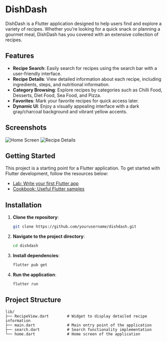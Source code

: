 # DishDash

DishDash is a Flutter application designed to help users find and explore a variety of recipes. Whether you're looking for a quick snack or planning a gourmet meal, DishDash has you covered with an extensive collection of recipes.

## Features

- **Recipe Search**: Easily search for recipes using the search bar with a user-friendly interface.
- **Recipe Details**: View detailed information about each recipe, including ingredients, steps, and nutritional information.
- **Category Browsing**: Explore recipes by categories such as Chilli Food, Desserts, Diet Food, Sea Food, and Pizza.
- **Favorites**: Mark your favorite recipes for quick access later.
- **Dynamic UI**: Enjoy a visually appealing interface with a dark gray/charcoal background and vibrant yellow accents.

## Screenshots

![Home Screen](screenshots/home_screen.png)
![Recipe Details](screenshots/recipe_details.png)

## Getting Started

This project is a starting point for a Flutter application. To get started with Flutter development, follow the resources below:

- [Lab: Write your first Flutter app](https://docs.flutter.dev/get-started/codelab)
- [Cookbook: Useful Flutter samples](https://docs.flutter.dev/cookbook)

## Installation

1. **Clone the repository**:
    ```bash
    git clone https://github.com/yourusername/dishdash.git
    ```
2. **Navigate to the project directory**:
    ```bash
    cd dishdash
    ```
3. **Install dependencies**:
    ```bash
    flutter pub get
    ```
4. **Run the application**:
    ```bash
    flutter run
    ```

## Project Structure

```plaintext
lib/
├── RecipeView.dart        # Widget to display detailed recipe information
├── main.dart              # Main entry point of the application
├── search.dart            # Search functionality implementation
└── home.dart              # Home screen of the application
